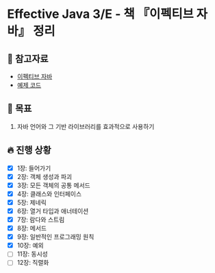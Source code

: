 # Effective Java 3/E - 책 『이펙티브 자바』 정리

## 📘 참고자료

- [이펙티브 자바](https://book.naver.com/bookdb/book_detail.nhn?bid=14097515)
- [예제 코드](https://github.com/WegraLee/effective-java-3e-source-code)

## 🧸 목표
1. 자바 언어와 그 기반 라이브러리를 효과적으로 사용하기

## 🔥 진행 상황
- [X] 1장: 들어가기
- [X] 2장: 객체 생성과 파괴
- [X] 3장: 모든 객체의 공통 메서드
- [X] 4장: 클래스와 인터페이스
- [X] 5장: 제네릭
- [X] 6장: 열거 타입과 애너테이션
- [X] 7장: 람다와 스트림
- [X] 8장: 메서드
- [X] 9장: 일반적인 프로그래밍 원칙
- [X] 10장: 예외
- [ ] 11장: 동시성
- [ ] 12장: 직렬화
